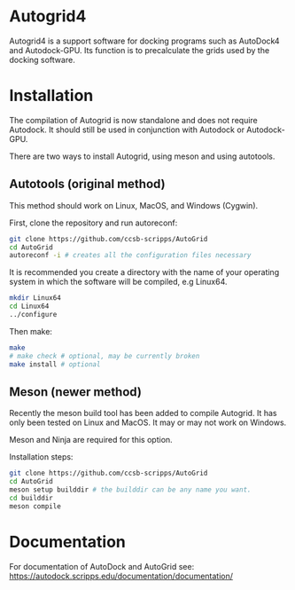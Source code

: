 # Autogrid4 

Autogrid4 is a support software for docking programs such as AutoDock4 and Autodock-GPU. 
Its function is to precalculate the grids used by the docking software. 


# Installation 

The compilation of Autogrid is now standalone and does not require Autodock. It should still be used in conjunction with Autodock or Autodock-GPU. 

There are two ways to install Autogrid, using meson and using autotools. 

## Autotools (original method)

This method should work on Linux, MacOS, and Windows (Cygwin). 

First, clone the repository and run autoreconf: 

```bash
git clone https://github.com/ccsb-scripps/AutoGrid 
cd AutoGrid 
autoreconf -i # creates all the configuration files necessary 
```
It is recommended you create a directory with the name of your operating system in which the software will be compiled, e.g Linux64. 

```bash
mkdir Linux64 
cd Linux64
../configure 
```

Then make: 

```bash
make
# make check # optional, may be currently broken
make install # optional
```

## Meson (newer method)

Recently the meson build tool has been added to compile Autogrid. It has only been tested on Linux and MacOS. 
It may or may not work on Windows. 

Meson and Ninja are required for this option. 

Installation steps: 

```bash 
git clone https://github.com/ccsb-scripps/AutoGrid
cd AutoGrid 
meson setup builddir # the builddir can be any name you want. 
cd builddir
meson compile 
```

# Documentation

For documentation of AutoDock and AutoGrid see: https://autodock.scripps.edu/documentation/documentation/